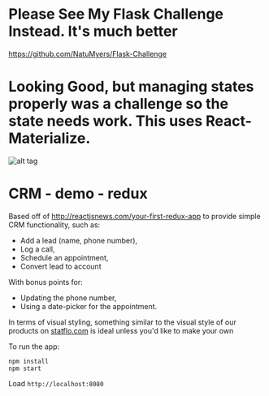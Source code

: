 # Please See My Flask Challenge Instead. It's much better
https://github.com/NatuMyers/Flask-Challenge

# Looking Good, but managing states properly was a challenge so the state needs work. This uses React-Materialize.

![alt tag](https://i.gyazo.com/4c0baf14a6acb8779538d6d0fb59044f.gif)


# CRM - demo - redux

Based off of http://reactjsnews.com/your-first-redux-app to provide simple CRM functionality, such as:
* Add a lead (name, phone number),
* Log a call,
* Schedule an appointment,
* Convert lead to account

With bonus points for:
* Updating the phone number,
* Using a date-picker for the appointment.

In terms of visual styling, something similar to the visual style of our products on [statflo.com](http://www.statflo.com/product-overview.html) is ideal unless you'd like to make your own

To run the app:
```
npm install
npm start
```

Load `http://localhost:8080`
